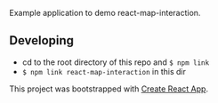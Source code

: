 Example application to demo react-map-interaction.

## Developing
* cd to the root directory of this repo and `$ npm link`
* `$ npm link react-map-interaction` in this dir


This project was bootstrapped with [Create React App](https://github.com/facebookincubator/create-react-app).
